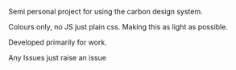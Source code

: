 Semi personal project for using the carbon design system.

Colours only, no JS just plain css. Making this as light as possible.

Developed primarily for work.

Any Issues just raise an issue
